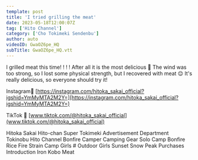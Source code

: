 ```yaml
---
template: post
title: 'I tried grilling the meat'
date: 2023-05-18T12:00:07Z
tag: ['Hito Channel']
category: ['Cho Tokimeki Sendenbu']
author: auto 
videoID: GwaOZ6pe_HQ
subTitle: GwaOZ6pe_HQ.vtt
---
```

I grilled meat this time! ! ! !
After all it is the most delicious 🥺
The wind was too strong, so I lost some physical strength, but I recovered with meat 😌
It's really delicious, so everyone should try it!

Instagram💐 [https://instagram.com/hitoka_sakai_official?igshid=YmMyMTA2M2Y=](https://instagram.com/hitoka_sakai_official?igshid=YmMyMTA2M2Y=)

TikTok 🐶 [www.tiktok.com/@hitoka_sakai_official](www.tiktok.com/@hitoka_sakai_official)

Hitoka Sakai Hito-chan Super Tokimeki Advertisement Department Tokinobu Hito Channel Bonfire Camper Camping Gear Solo Camp Bonfire Rice Fire Strain Camp Girls # Outdoor Girls Sunset Snow Peak Purchases Introduction Iron Kobo Meat